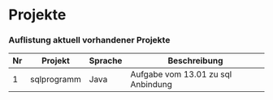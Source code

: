 # Projekte

### Auflistung aktuell vorhandener Projekte

| Nr  | Projekt     | Sprache | Beschreibung                       |
| --- | ----------- | ------- | ---------------------------------- |
| 1   | sqlprogramm | Java    | Aufgabe vom 13.01 zu sql Anbindung |
